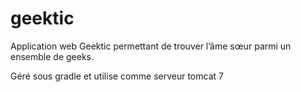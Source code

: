 geektic
=======

Application web Geektic permettant de trouver l’âme sœur parmi un ensemble de geeks.

Géré sous gradle et utilise comme serveur tomcat 7